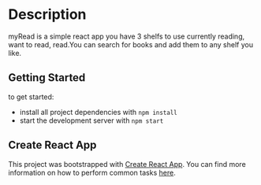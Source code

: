 # Description

myRead is a simple react app you have 3 shelfs to use currently reading, want to read, read.You can search for books and add them to any shelf you like.

## Getting Started

to get started:

- install all project dependencies with `npm install`
- start the development server with `npm start`

## Create React App

This project was bootstrapped with [Create React App](https://github.com/facebook/create-react-app). You can find more information on how to perform common tasks [here](https://github.com/facebook/create-react-app/blob/main/packages/cra-template/template/README.md).
